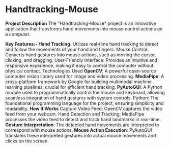 # Handtracking-Mouse

**Project Description**
The "Handtracking-Mouse" project is an innovative application that transforms hand movements into mouse control actions on a computer.

****Key Features:-****
**Hand Tracking**: Utilizes real-time hand tracking to detect and follow the movements of your hand and fingers.
Mouse Control: Converts hand gestures into mouse actions, such as moving the cursor, clicking, and dragging.
User-Friendly Interface: Provides an intuitive and responsive experience, making it easy to control the computer without physical contact.
Technologies Used
**OpenCV**: A powerful open-source computer vision library used for image and video processing.
**MediaPipe**: A cross-platform framework by Google for building multimodal machine learning pipelines, crucial for efficient hand tracking.
**PyAutoGUI**: A Python module used to programmatically control the mouse and keyboard, allowing seamless integration of hand gestures with system controls.
Python: The foundational programming language for the project, ensuring simplicity and readability.
****How It Works****
Capture Video Feed: OpenCV captures the video feed from your webcam.
Hand Detection and Tracking: MediaPipe processes the video feed to detect and track hand landmarks in real-time.
**Gesture Interpretation**: The detected hand movements are interpreted to correspond with mouse actions.
**Mouse Action Execution**: PyAutoGUI translates these interpreted gestures into actual mouse movements and clicks on the screen.
